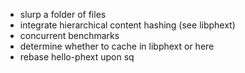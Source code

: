 * slurp a folder of files
* integrate hierarchical content hashing (see libphext)
* concurrent benchmarks
* determine whether to cache in libphext or here
* rebase hello-phext upon sq